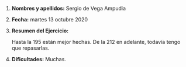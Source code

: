 1. **Nombres y apellidos:** Sergio de Vega Ampudia

2. **Fecha:** martes 13 octubre 2020

3. **Resumen del Ejercicio:**

   Hasta la 195 están mejor hechas. De la 212 en adelante, todavía tengo que repasarlas.

4. **Dificultades:** Muchas.